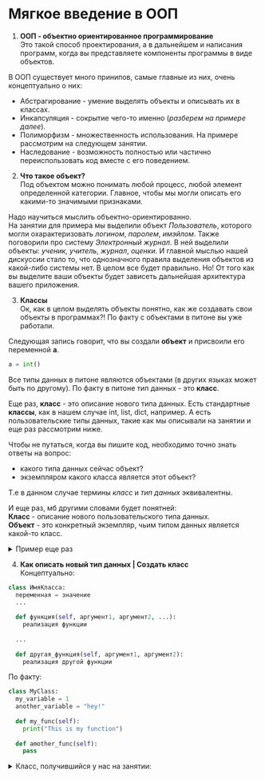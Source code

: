 # Мягкое введение в ООП 

1) **ООП - объектно ориентированное программирование**  
Это такой способ проектирования, а в дальнейшем и написания программ, когда вы представляете компоненты программы в виде объектов.

В ООП существует много принипов, самые главные из них, очень концептуально о них:
- Абстрагирование - умение выделять объекты и описывать их в классах.
- Инкапсуляция - сокрытие чего-то именно (*разберем на примере далее*).
- Полиморфизм - множественность использования. На примере рассмотрим на следующем занятии.
- Наследование - возможность полностью или частично переиспользовать код вместе с его поведением. 

2) **Что такое объект?**  
Под объектом можно понимать любой процесс, любой элемент определенной категории. Главное, чтобы мы могли описать его какими-то значимыми признаками.  

Надо научиться мыслить объектно-ориентированно.  
На занятии для примера мы выделили объект *Пользователь*, которого могли охарактеризовать *логином*, *паролем*, *имэйлом*. Также поговорили про систему *Электронный журнал*. В ней выделили объекты: *ученик*, *учитель*, *журнал*, *оценки*. И главной мыслью нашей дискуссии стало то, что однозначного правила выделения объектов из какой-либо системы нет. В целом все будет правильно. Но! От того как вы выделите ваши объекты будет зависеть дальнейшая архитектура вашего приложения. 

3) **Классы**  
Ок, как в целом выделять объекты понятно, как же создавать свои объекты в программах?!
По факту с объектами в питоне вы уже работали.  

Следующая запись говорит, что вы создали **объект** и присвоили его переменной **a**.
```python
a = int()
```

Все типы данных в питоне являются объектами (в других языках может быть по другому).
По факту в питоне тип данных - это **класс**.

Еще раз, **класс** - это описание нового типа данных. Есть стандартные **классы**, как в нашем случае int, list, dict, например. А есть пользовательские типы данных, такие как мы описывали на занятии и еще раз рассмотрим ниже.

Чтобы не путаться, когда вы пишите код, необходимо точно знать ответы на вопрос: 
- какого типа данных сейчас объект?
- экземпляром какого класса является этот объект?

Т.е в данном случае термины *класс* и *тип данных* эквивалентны.

И еще раз, мб другими словами будет понятней:  
**Класс** - описание нового пользовательского типа данных.  
**Объект** - это конкретный экземпляр, чьим типом данных является какой-то класс.

<details><summary>Пример еще раз</summary>
```python
a = int()
```

Что означает этот код?  
Мы создали переменную `a`. С помощью `int()` мы создали в памяти объект типа `int` и присвоили его с помощью `=` в переменную `a`.
</details>

4) **Как описать новый тип данных | Создать класс**  
Концептуально:

``` python
class ИмяКласса:
  переменная = значение
  ...
  
  def функция(self, аргумент1, аргумент2, ...):
    реализация функции
  
  ...  
  
  def другая_функция(self, аргумент1, аргумент2):
    реализация другой функции
```

По факту:

```python
class MyClass:
  my_variable = 1
  another_variable = "hey!"
  
  def my_func(self):
    print("This is my function")
  
  def amother_func(self):
    pass
```

<details><summary>Класс, получившийся у нас на занятии: </summary>
```python
"""
test is a module for student class only.
 
We could probably name it 'education'
"""
 
class Student:
    """
    Student is a simple student class for
    education.
    """
 
    def __init__(self, name="anonymous anon", grade="1337X"):
        fname, lname = name.split(" ", 1)
        self.first_name = fname
        self.last_name = lname
        self.grade = grade[:-1]
        self.grade_letter = grade[-1]
 
    def do_homework(self, subject, due_date, estimated_time):
        """
        do_homework will do student's homework
        (when will be implemented)
        """
        assert "Not implemented"
 
 
    def is_done(self, hw_id):
        """
        is_done will return wether homework
        with id @hw_id have been dome
        """
        assert "Not implemented"
 
 
    def say_sorry(self, reason):
        """
        say_sorry exuses for something. @reason
        is the reason for the exuse
        """
        print("Sorry, I've {}".format(reason))
 
 
    def say_name(self):
        """
        say_name prints student's first name
        and last name to the stdout
        """
        print("Hi, I'm {} {}".format(self.last_name, self.first_name))
```
</details>

Отлично, работаем дальше:  
Как теперь пользоваться классом - вашим новым типом данных?  

1) лучше сохранить в отдельный документ в той же папке, где у вас будет основная программа, назвав его именем класса с маленькой буквы и расширением `.py` (как называть на самом деле не так важно, но лучше именем класса). Допустим, наш класс `Student` мы сохраним в файле, который назовем `student.py`.  

2) Теперь можно импортировать в вашу основную программу. Давайте использовать написанный класс Student:
```python
# имортируем модуль с написанным классом, теперь не пишем расширение
import student

#собственно всё, теперь можно использовать новый тип данных - ваш класс

# необходимо сначала указать модуль из которого вы будете использовать класс, а потом имя класса и обязательно ()
# вызывается конструктор, который инициализирует начальные значения переменных, которые вы указали
petya = student.Student()

```
Конструктор - это такая же функция, но она всегда должна называться `__init__(self, args)`. Как работать с функциями вроде уже проходили. Если хотите, чтобы передавались какие-то значения, то описываем в аргументах функции и при вызовые `vasya = student.Student(arg1, arg2, ..)` передаем.

Более подробно можно почитать [здесь](http://younglinux.info/oopython/oop.php): 1, 2 и 3 урок как раз те темы, которые мы завтронули.

---

### Домашнее задание:

С этого момента можно работать в парах, при условии, что каждый пишет какую-то часть кода и когда отправляете на проверку, то рассказывайте кто и что писал :)

<details><summary>Система электронный дневник | Part 1</summary>
Задание довольно творческое. Можете продумывать как хотите. Чем подробнее вы придумаете, тем интереснее будет далее.
Попробуйте создать систему электронный дневник **для одного класса**. 
Опишите классы: Ученик, Учитель, Журнал.

Методы у классов могут быть следующие:
- Ученик:
  - посмотреть список оценок за все предметы
  - посмотреть список оценок за конкретный предмет
  - посмотреть среднюю оценку за предмет
- Учитель:
  - добавить свой предмет в журнал
  - выставить определенному ученику оценку
  - выставить оценку за четверть
- Журнал:
  - возможность добавить определенный предмет
  - возможность поставить оценку определенному ученику
  - выдать оценки по названию предмета и фамилии ученика

Попробуйте придумать какие объекты еще можно выделить в системе "Электронный дневник". Подумайте какие еще функции могут быть у данных объектов и как они могут взаимодействовать между собой.

Для сдачи этого задания надо каждый класс сохранить в отдельном документе и присалть все модули. 
Было бы круто, чтобы вы это доделали, чтобы мы могли использовать этот код далее.
</details>

<details><summary>Система электронный дневник | Part 2</summary>
Все еще не освоили сокеты?

Давайте теперь из этих классов сделаем полноценное приложение. Пока что просто консольное.

Необходимо написать серверную часть "Электронного дневника". 
Должна быть возможность:
- по фамилии авторизоваться на сервере, как учитель или как ученик.
- если пользователь авторизован как учитель, то предоставить ему возможность делать все то, что описали в классе Учитель.
- если авторизован как ученик, то предоставить возможность делать все то, что описали в классе Ученик.
- журнал может быть одним объектом, время жизни которого будет такое же, как и время жизни сервера.

Т.е у вас должен быть какой-нибудь главный модуль, например, `main.py`, в котором вы описываете взаимодействие модулем соектов.
</details>

---

### Спойлер следующего занятия:
Будем говорить о наследовании и полиморфизме.
Если уже очень интересно, то можно почитать [тут про наследование](http://younglinux.info/oopython/inheritance.php) и [тут про полиморфизм](http://younglinux.info/oopython/polymorphism.php)

